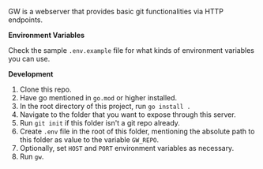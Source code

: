 GW is a webserver that provides basic git functionalities via HTTP endpoints.

**Environment Variables**

Check the sample `.env.example` file for what kinds of environment variables you can use.

**Development**

1. Clone this repo.
1. Have go mentioned in `go.mod` or higher installed.
1. In the root directory of this project, run `go install .`
1. Navigate to the folder that you want to expose through this server.
1. Run `git init` if this folder isn't a git repo already.
1. Create `.env` file in the root of this folder, mentioning the absolute path to this folder as value to the variable `GW_REPO`.
1. Optionally, set `HOST` and `PORT` environment variables as necessary.
1. Run `gw`.
